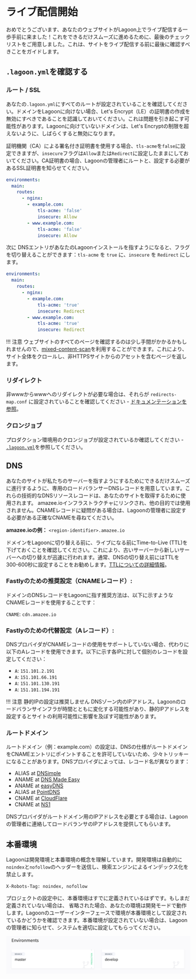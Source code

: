 # ライブ配信開始

おめでとうございます、あなたのウェブサイトがLagoon上でライブ配信する一歩手前に来ました！これをできるだけスムーズに進めるために、最後のチェックリストをご用意しました。これは、サイトをライブ配信する前に最後に確認すべきことをガイドします。

## `.lagoon.yml`を確認する

### ルート / SSL

あなたの`.lagoon.yml`にすべてのルートが設定されていることを確認してください。ドメインをLagoonに向けない場合、Let's Encrypt（LE）の証明書の作成を無効にすべきであることを認識しておいてください。これは問題を引き起こす可能性があります。Lagoonに向けていないドメインは、Let's Encryptの制限を超えないように、しばらくすると無効になります。

証明機関（CA）による署名付き証明書を使用する場合、`tls-acme`を`false`に設定できますが、`insecure`フラグは`Allow`または`Redirect`に設定したままにしておいてください。CA証明書の場合、Lagoonの管理者にルートと、設定する必要があるSSL証明書を知らせてください。

```yaml title=".lagoon.yml"
environments:
  main:
    routes:
      - nginx:
        - example.com:
            tls-acme: 'false'
            insecure: Allow
        - www.example.com:
            tls-acme: 'false'
            insecure: Allow
```

次に DNSエントリがあなたのLagoonインストールを指すようになると、フラグを切り替えることができます：`tls-acme` を `true` に、`insecure` を `Redirect` にします。

```yaml title=".lagoon.yml"
environments:
  main:
    routes:
      - nginx:
        - example.com:
            tls-acme: 'true'
            insecure: Redirect
        - www.example.com:
            tls-acme: 'true'
            insecure: Redirect
```

!!! 注意
    ウェブサイトのすべてのページを確認するのは少し手間がかかるかもしれませんので、[mixed-content-scan](https://github.com/bramus/mixed-content-scan)を利用することができます。これにより、サイト全体をクロールし、非HTTPSサイトからのアセットを含むページを返します。

### リダイレクト

非wwwからwwwへのリダイレクトが必要な場合は、それらが `redirects-map.conf` に設定されていることを確認してください - [ドキュメンテーションを参照](../docker-images/nginx.md#redirects-mapconf)。

### クロンジョブ

プロダクション環境用のクロンジョブが設定されているか確認してください - [`.lagoon.yml`](../concepts-basics/lagoon-yml.md)を参照してください。

## DNS

あなたのサイトが私たちのサーバーを指すようにするためにできるだけスムーズに進行するように、専用のロードバランサーDNSレコードを用意しています。これらの技術的なDNSリソースレコードは、あなたのサイトを取得するために使用されます。 amazee.ioインフラストラクチャにリンクされ、他の目的では使用されません。CNAMEレコードに疑問がある場合は、Lagoonの管理者に設定する必要がある正確なCNAMEを尋ねてください。

**amazee.ioの例：** `<region-identifier>.amazee.io`

ドメインをLagoonに切り替える前に、ライブになる前にTime-to-Live \(TTL\)を下げておくことを確認してください。これにより、古いサーバーから新しいサーバーへの切り替えが迅速に行われます。通常、DNSの切り替え前にはTTLを300-600秒に設定することをお勧めします。[TTLについての詳細情報](https://en.wikipedia.org/wiki/Time_to_live#DNS_records)。

### Fastlyのための推奨設定（CNAMEレコード）:

ドメインのDNSレコードをLagoonに指す推奨方法は、以下に示すようなCNAMEレコードを使用することです：
<!-- markdown-link-check-disable-next-line -->
`CNAME`: `cdn.amazee.io`

### Fastlyのための代替設定（Aレコード）:

DNSプロバイダがCNAMEレコードの使用をサポートしていない場合、代わりに以下のAレコードを使用できます。以下に示す各IPに対して個別のレコードを設定してください：

* `A`: `151.101.2.191`
* `A`: `151.101.66.191`
* `A`: `151.101.130.191`
* `A`: `151.101.194.191`

!!! 注意
    静的IPの設定は推奨しません DNSゾーン内のIPアドレス。Lagoonのロードバランサインフラが時間とともに変化する可能性があり、静的IPアドレスを設定するとサイトの利用可能性に影響を及ぼす可能性があります。

### ルートドメイン

ルートドメイン（例：example.com）の設定は、DNSの仕様がルートドメインをCNAMEエントリにポイントすることを許可していないため、少々トリッキーになることがあります。DNSプロバイダによっては、レコード名が異なります：

* ALIAS at [DNSimple](https://dnsimple.com/)
* ANAME at [DNS Made Easy](http://www.dnsmadeeasy.com/)
* ANAME at [easyDNS](https://www.easydns.com/)
* ALIAS at [PointDNS](https://pointhq.com/)
* CNAME at [CloudFlare](https://www.cloudflare.com/)
* CNAME at [NS1](http://ns1.com)

DNSプロバイダがルートドメイン用のIPアドレスを必要とする場合は、Lagoonの管理者に連絡してロードバランサのIPアドレスを提供してもらいます。

## 本番環境

Lagoonは開発環境と本番環境の概念を理解しています。開発環境は自動的に`noindex`と`nofollow`のヘッダーを送信し、検索エンジンによるインデックス化を禁止します。

`X-Robots-Tag: noindex, nofollow`

プロジェクトの設定中に、本番環境はすでに定義されているはずです。もしまだ定義されていない場合は、 省略された場合、あなたの環境は開発モードで動作します。Lagoonのユーザーインターフェースで環境が本番環境として設定されているかどうかを確認できます。本番環境が設定されていない場合は、Lagoonの管理者に知らせて、システムを適切に設定してもらってください。

![本番環境は左側の緑色で表示されています。](../images/lagoon-ui-production.png)
